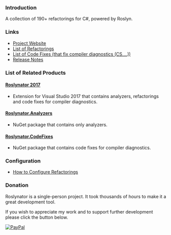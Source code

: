### Introduction

A collection of 190+ refactorings for C#, powered by Roslyn.

### Links

* [Project Website](http://github.com/JosefPihrt/Roslynator)
* [List of Refactorings](http://github.com/JosefPihrt/Roslynator/blob/master/src/Refactorings/README.md)
* [List of Code Fixes (that fix compiler diagnostics (CS....))](http://github.com/JosefPihrt/Roslynator/blob/master/src/CodeFixes/README.md)
* [Release Notes](http://github.com/JosefPihrt/Roslynator/blob/master/ChangeLog.md)

### List of Related Products

#### [Roslynator 2017](http://marketplace.visualstudio.com/items?itemName=josefpihrt.Roslynator2017)

* Extension for Visual Studio 2017 that contains analyzers, refactorings and code fixes for compiler diagnostics.

#### [Roslynator.Analyzers](http://www.nuget.org/packages/Roslynator.Analyzers)

* NuGet package that contains only analyzers.

#### [Roslynator.CodeFixes](http://www.nuget.org/packages/Roslynator.CodeFixes)

* NuGet package that contains code fixes for compiler diagnostics.

### Configuration

* [How to Configure Refactorings](http://github.com/JosefPihrt/Roslynator/blob/master/docs/HowToConfigureRefactorings.md)

### Donation

Roslynator is a single-person project. It took thousands of hours to make it a great development tool.

If you wish to appreciate my work and to support further development please click the button below.

[![PayPal](https://www.paypalobjects.com/en_US/i/btn/btn_donate_SM.gif)](https://www.paypal.com/cgi-bin/webscr?cmd=_s-xclick&hosted_button_id=BX85UA346VTN6)
